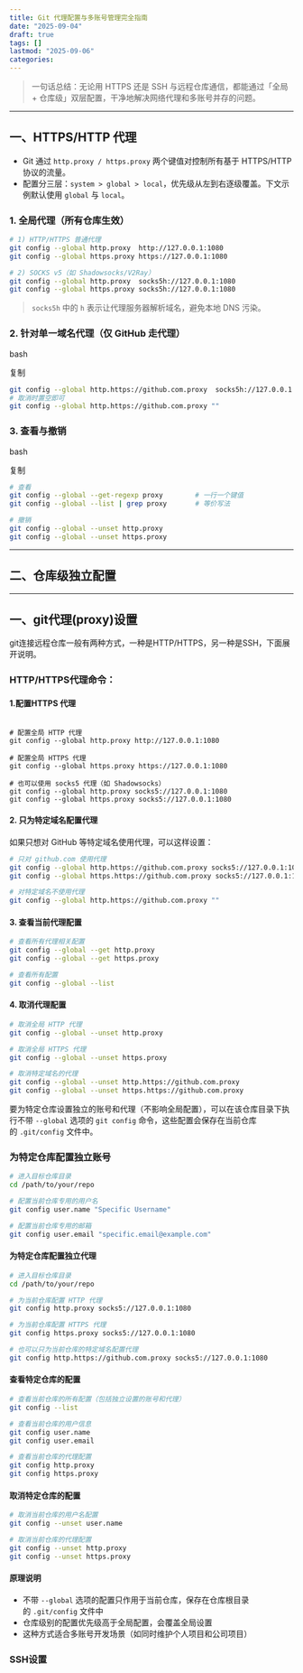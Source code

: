 ```yaml
---
title: Git 代理配置与多账号管理完全指南
date: "2025-09-04"
draft: true
tags: []
lastmod: "2025-09-06"
categories:
---
```


> 一句话总结：无论用 HTTPS 还是 SSH 与远程仓库通信，都能通过「全局 + 仓库级」双层配置，干净地解决网络代理和多账号并存的问题。

---

## 一、HTTPS/HTTP 代理

- Git 通过 `http.proxy / https.proxy` 两个键值对控制所有基于 HTTPS/HTTP 协议的流量。  
- 配置分三层：`system > global > local`，优先级从左到右逐级覆盖。下文示例默认使用 `global` 与 `local`。

### 1. 全局代理（所有仓库生效）

```bash
# 1) HTTP/HTTPS 普通代理
git config --global http.proxy  http://127.0.0.1:1080
git config --global https.proxy https://127.0.0.1:1080

# 2) SOCKS v5（如 Shadowsocks/V2Ray）
git config --global http.proxy  socks5h://127.0.0.1:1080
git config --global https.proxy socks5h://127.0.0.1:1080
```

> `socks5h` 中的 `h` 表示让代理服务器解析域名，避免本地 DNS 污染。

### 2. 针对单一域名代理（仅 GitHub 走代理）

bash

复制

```bash
git config --global http.https://github.com.proxy  socks5h://127.0.0.1:1080
# 取消时置空即可
git config --global http.https://github.com.proxy ""
```

### 3. 查看与撤销

bash

复制

```bash
# 查看
git config --global --get-regexp proxy        # 一行一个键值
git config --global --list | grep proxy       # 等价写法

# 撤销
git config --global --unset http.proxy
git config --global --unset https.proxy
```

---

## 二、仓库级独立配置




---
## 一、git代理(proxy)设置

git连接远程仓库一般有两种方式，一种是HTTP/HTTPS，另一种是SSH，下面展开说明。

### HTTP/HTTPS代理命令：

#### 1.配置HTTPS 代理

```

# 配置全局 HTTP 代理
git config --global http.proxy http://127.0.0.1:1080

# 配置全局 HTTPS 代理
git config --global https.proxy https://127.0.0.1:1080

# 也可以使用 socks5 代理（如 Shadowsocks）
git config --global http.proxy socks5://127.0.0.1:1080
git config --global https.proxy socks5://127.0.0.1:1080

```



#### 2. 只为特定域名配置代理

如果只想对 GitHub 等特定域名使用代理，可以这样设置：

```bash
# 只对 github.com 使用代理
git config --global http.https://github.com.proxy socks5://127.0.0.1:1080
git config --global https.https://github.com.proxy socks5://127.0.0.1:1080

# 对特定域名不使用代理
git config --global http.https://github.com.proxy ""
```

#### 3. 查看当前代理配置



```bash
# 查看所有代理相关配置
git config --global --get http.proxy
git config --global --get https.proxy

# 查看所有配置
git config --global --list
```

#### 4. 取消代理配置



```bash
# 取消全局 HTTP 代理
git config --global --unset http.proxy

# 取消全局 HTTPS 代理
git config --global --unset https.proxy

# 取消特定域名的代理
git config --global --unset http.https://github.com.proxy
git config --global --unset https.https://github.com.proxy
```

  

  
要为特定仓库设置独立的账号和代理（不影响全局配置），可以在该仓库目录下执行不带 `--global` 选项的 `git config` 命令，这些配置会保存在当前仓库的 `.git/config` 文件中。

### 为特定仓库配置独立账号


```bash
# 进入目标仓库目录
cd /path/to/your/repo

# 配置当前仓库专用的用户名
git config user.name "Specific Username"

# 配置当前仓库专用的邮箱
git config user.email "specific.email@example.com"
```

#### 为特定仓库配置独立代理


```bash
# 进入目标仓库目录
cd /path/to/your/repo

# 为当前仓库配置 HTTP 代理
git config http.proxy socks5://127.0.0.1:1080

# 为当前仓库配置 HTTPS 代理
git config https.proxy socks5://127.0.0.1:1080

# 也可以只为当前仓库的特定域名配置代理
git config http.https://github.com.proxy socks5://127.0.0.1:1080
```

#### 查看特定仓库的配置


```bash
# 查看当前仓库的所有配置（包括独立设置的账号和代理）
git config --list

# 查看当前仓库的用户信息
git config user.name
git config user.email

# 查看当前仓库的代理配置
git config http.proxy
git config https.proxy
```

#### 取消特定仓库的配置


```bash
# 取消当前仓库的用户名配置
git config --unset user.name

# 取消当前仓库的代理配置
git config --unset http.proxy
git config --unset https.proxy
```

  

  

#### 原理说明

- 不带 `--global` 选项的配置只作用于当前仓库，保存在仓库根目录的 `.git/config` 文件中
- 仓库级别的配置优先级高于全局配置，会覆盖全局设置
- 这种方式适合多账号开发场景（如同时维护个人项目和公司项目）

### SSH设置
